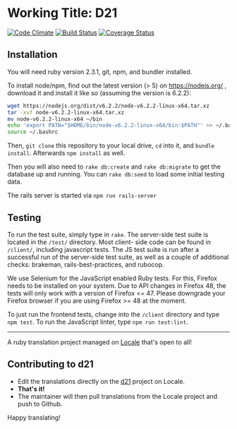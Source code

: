 Working Title: D21
=================

[![Code Climate](https://codeclimate.com/github/initiatived21/d21/badges/gpa.svg)](https://codeclimate.com/github/initiatived21/d21) [![Build Status](https://travis-ci.org/initiatived21/d21.svg?branch=develop)](https://travis-ci.org/initiatived21/d21) [![Coverage Status](https://coveralls.io/repos/initiatived21/d21/badge.svg?branch=develop&service=github)](https://coveralls.io/github/initiatived21/d21?branch=develop)


Installation
------------

You will need ruby version 2.3.1, git, npm, and bundler installed.

To install node/npm, find out the latest version (> 5) on https://nodejs.org/ , download it and
install it like so (assuming the version is 6.2.2):

  ```bash
  wget https://nodejs.org/dist/v6.2.2/node-v6.2.2-linux-x64.tar.xz
  tar -xvf node-v6.2.2-linux-x64.tar.xz
  mv node-v6.2.2-linux-x64 ~/bin
  echo 'export PATH="$HOME/bin/node-v6.2.2-linux-x64/bin:$PATH"' >> ~/.bashrc
  source ~/.bashrc
  ```

Then, `git clone` this repository to your local drive, `cd` into it, and
`bundle install`. Afterwards `npm install` as well.

Then you will also need to `rake db:create` and `rake db:migrate` to get the
database up and running. You can `rake db:seed` to load some initial testing
data.

The rails server is started via `npm run rails-server`

Testing
-------

To run the test suite, simply type in `rake`.
The server-side test suite is located in the `/test/` directory. Most client-
side code can be found in `/client/`, including javascript tests. The JS
test suite is run after a successful run of the server-side test suite, as well
as a couple of additional checks: brakeman, rails-best-practices, and rubocop.

We use Selenium for the JavaScript enabled Ruby tests. For this, Firefox needs to
be installed on your system. Due to API changes in Firefox 48, the tests will only
work with a version of Firefox <= 47. Please downgrade your Firefox
browser if you are using Firefox >= 48 at the moment.

To just run the frontend tests, change into the `/client` directory and type
`npm test`. To run the JavaScript linter, type `npm run test:lint`.

---

A ruby translation project managed on [Locale](http://www.localeapp.com/) that's open to all!

## Contributing to d21

- Edit the translations directly on the [d21](http://www.localeapp.com/projects/public?search=d21) project on Locale.
- **That's it!**
- The maintainer will then pull translations from the Locale project and push to Github.

Happy translating!
